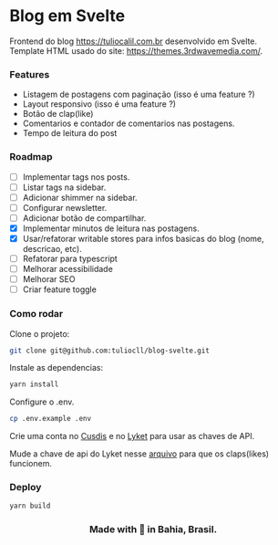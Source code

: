 # Blog em Svelte

Frontend do blog https://tuliocalil.com.br desenvolvido em Svelte.  
Template HTML usado do site: https://themes.3rdwavemedia.com/.

### Features

- Listagem de postagens com paginação (isso é uma feature ?)
- Layout responsivo (isso é uma feature ?)
- Botão de clap(like)
- Comentarios e contador de comentarios nas postagens.
- Tempo de leitura do post

### Roadmap

- [ ] Implementar tags nos posts.
- [ ] Listar tags na sidebar.
- [ ] Adicionar shimmer na sidebar.
- [ ] Configurar newsletter.
- [ ] Adicionar botão de compartilhar.
- [x] Implementar minutos de leitura nas postagens.
- [x] Usar/refatorar writable stores para infos basicas do blog (nome, descricao, etc).
- [ ] Refatorar para typescript
- [ ] Melhorar acessibilidade
- [ ] Melhorar SEO
- [ ] Criar feature toggle

### Como rodar

Clone o projeto:

```bash
git clone git@github.com:tuliocll/blog-svelte.git
```

Instale as dependencias:

```bash
yarn install
```

Configure o .env.

```bash
cp .env.example .env
```

Crie uma conta no [Cusdis](https://cusdis.com/) e no [Lyket](https://app.lyket.dev/login) para usar as chaves de API.

Mude a chave de api do Lyket nesse [arquivo](https://github.com/tuliocll/blog-svelte/blob/main/public/index.html#L38) para que os claps(likes) funcionem.

### Deploy

```bash
yarn build
```

<div align="center">

### Made with 💙 in Bahia, Brasil.

</div>
